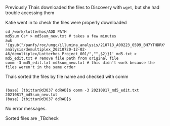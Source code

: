 
Previously Thais downloaded the files to Discovery with `wget`, but she had trouble accessing them

Katie went in to check the files were properly downloaded
```
cd /work/lotterhos/ADD PATH
md5sum Cs* > md5sum_new.txt # takes a few minutes
awk '{gsub("/panfs/roc/umgc/illumina_analysis/210713_A00223_0599_BH7YTHDRXY-analysis/demultiplex_20210720-12-02-46/demultiplex/Lotterhos_Project_001/","",$2)}1' md5.txt > md5_edit.txt # remove file path from original file
comm -3 md5_edit.txt md5sum_new.txt # this didn't work because the files weren't in the same order
```

Thais sorted the files by file name and checked with comm

```

(base) [tbittar@d3037 ddRAD]$ comm -3 20210817_md5_edit.txt 20210817_md5sum_new.txt
(base) [tbittar@d3037 ddRAD]$ 
```
No error messages.

Sorted files are \_TBcheck
